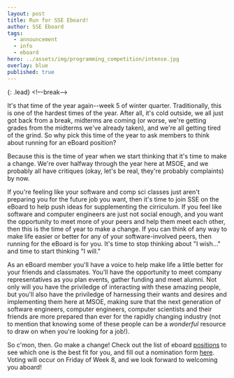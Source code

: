 ```yaml
---
layout: post
title: Run for SSE Eboard!
author: SSE Eboard
tags:
  - announcement
  - info
  - eboard
hero: ../assets/img/programming_competition/intense.jpg
overlay: blue
published: true
---
```


{: .lead}
<!–-break-–>

It's that time of the year again--week 5 of winter quarter. Traditionally, this is one of the hardest times of the year. After all, it's cold outside, we all just got back from a break, midterms are coming (or worse, we're getting grades from the midterms we've already taken), and we're all getting tired of the grind. So why pick this time of the year to ask members to think about running for an eBoard position?

Because this is the time of year when we start thinking that it's time to make a change. We're over halfway through the year here at MSOE, and we probably all have critiques (okay, let's be real, they're probably complaints) by now.

If you're feeling like your software and comp sci classes just aren't preparing you for the future job you want, then it's time to join SSE on the eBoard to help push ideas for supplementing the cirriculum. If you feel like software and computer engineers are just not social enough, and you want the opportunity to meet more of your peers and help them meet each other, then this is the time of year to make a change. If you can think of any way to make life easier or better for any of your software-involved peers, then running for the eBoard is for you. It's time to stop thinking about "I wish..." and time to start thinking "I will."

As an eBoard member you'll have a voice to help make life a little better for your friends and classmates. You'll have the opportunity to meet company representatives as you plan events, gather funding and meet alumni. Not only will you have the priviledge of interacting with these amazing people, but you'll also have the priviledge of harnessing their wants and desires and implementing them here at MSOE, making sure that the next generation of software engineers, computer engineers, computer scientists and their friends are more prepared than ever for the rapidly changing industry (not to mention that knowing some of these people can be a _wonderful_ resource to draw on when you're looking for a job!).

So c'mon, then. Go make a change! Check out the list of eboard [positions](https://docs.google.com/document/d/1I6Dp_j_MUemtdn4tNFSr97WLYEepgRQZpXjQGESEJ2s/edit?usp=sharing)  to see which one is the best fit for you, and fill out a nomination form [here]( https://docs.google.com/document/d/1I6Dp_j_MUemtdn4tNFSr97WLYEepgRQZpXjQGESEJ2s/edit?usp=sharing). Voting will occur on Friday of Week 8, and we look forward to welcoming you aboard!